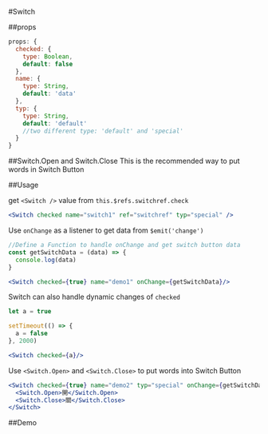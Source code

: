 #Switch

##props

```js
props: {
  checked: {
    type: Boolean,
    default: false
  },
  name: {
    type: String,
    default: 'data'
  },
  typ: {
    type: String,
    default: 'default'
    //two different type: 'default' and 'special'
  }
}
```

##Switch.Open and Switch.Close
This is the recommended way to put words in Switch Button

##Usage

get `<Switch />` value from `this.$refs.switchref.check`
```jsx
<Switch checked name="switch1" ref="switchref" typ="special" />
```

Use `onChange` as a listener to get data from `$emit('change')`
```jsx
//Define a Function to handle onChange and get switch button data
const getSwitchData = (data) => {
  console.log(data)
}

<Switch checked={true} name="demo1" onChange={getSwitchData}/>
```
Switch can also handle dynamic changes of `checked`
```jsx
let a = true

setTimeout(() => {
  a = false
}, 2000)

<Switch checked={a}/>
```
Use `<Switch.Open>` and `<Switch.Close>` to put words into Switch Button
```jsx
<Switch checked={true} name="demo2" typ="special" onChange={getSwitchData}>
  <Switch.Open>開</Switch.Open>
  <Switch.Close>關</Switch.Close>
</Switch>
```

##Demo
